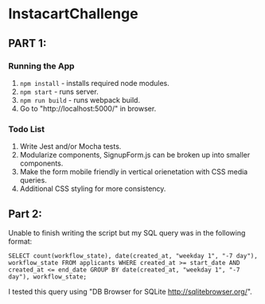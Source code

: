 # InstacartChallenge

## PART 1:

### Running the App

1. `npm install` - installs required node modules.
2. `npm start` - runs server.
3. `npm run build` - runs webpack build.
4. Go to "http://localhost:5000/" in browser.

### Todo List

1. Write Jest and/or Mocha tests.
2. Modularize components, SignupForm.js can be broken up into smaller components.
3. Make the form mobile friendly in vertical orienetation with CSS media queries.
4. Additional CSS styling for more consistency.

## Part 2:

Unable to finish writing the script but my SQL query was in the following format:

`SELECT count(workflow_state), date(created_at, "weekday 1", "-7 day"), workflow_state
FROM applicants
WHERE created_at >= start_date AND created_at <= end_date
GROUP BY date(created_at, "weekday 1", "-7 day"), workflow_state;`

I tested this query using "DB Browser for SQLite http://sqlitebrowser.org/".
